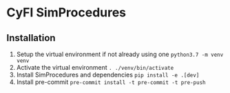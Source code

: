# CyFI SimProcedures
## Installation
1) Setup the virtual environment if not already using one `python3.7 -m venv venv`
2) Activate the virtual environment `. ./venv/bin/activate`
3) Install SimProcedures and dependencies `pip install -e .[dev]`
4) Install pre-commit `pre-commit install -t pre-commit -t pre-push`
